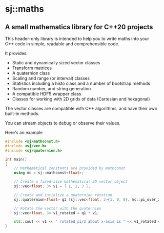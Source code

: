 # sj::maths

## A small mathematics library for C++20 projects

This header-only library is intended to help you to write maths into
your C++ code in simple, readable and comprehensible code.

It provides:

* Static and dynamically sized vector classes
* Transform matrices
* A quaternion class
* Scaling and range (or interval) classes
* Statistics including a histo class and a number of bootstrap methods
* Random number, and string generation
* A compatible HDF5 wrapper class
* Classes for working with 2D grids of data (Cartesian and hexagonal)

The vector classes are compatible with C++ algorithms, and have their
own built-in methods.

You can stream objects to debug or observe their values.

Here's an example

```c++
#include <sj/mathconst.h>
#include <sj/vec.h>
#include <sj/quaternion.h>

int main()
{
    // Mathematical constants are provided by mathconst
    using mc = sj::mathconst<float>;

    // Create a fixed-size mathematical 3D vector object
    sj::vec<float, 3> v1 = { 1, 2, 3 };

    // Create and intialize a quaternion rotation
    sj::quaternion<float> q1 (sj::vec<float, 3>{1, 0, 0}, mc::pi_over_2);

    // Rotate the vector with the quaternion
    sj::vec<float, 3> v1_rotated = q1 * v1;

    std::cout << v1 << " rotated pi/2 about x-axis is " << v1_rotated << "\n";
}
```